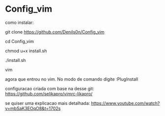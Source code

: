 # Config_vim


como instalar:

git clone https://github.com/Denils0n/Config_vim

cd Config_vim

chmod u+x install.sh

./install.sh

vim

agora que entrou no vim.
No modo de comando digite :PlugInstall


configuracao criada com base na desse git: https://github.com/selikapro/vimrc-likapro/

se quiser uma explicacao mais detalhada: https://www.youtube.com/watch?v=mbSaK3EOqO8&t=1702s
